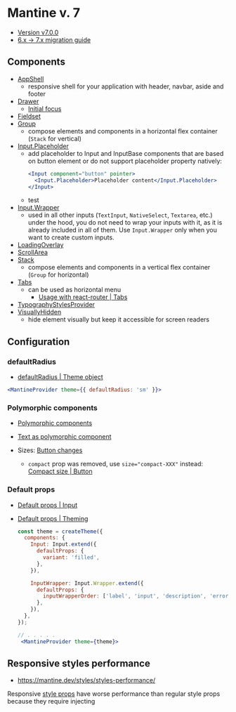 # Mantine v. 7

- [Version v7.0.0](https://mantine.dev/changelog/7-0-0/)
- [6.x -> 7.x migration guide](https://mantine.dev/guides/6x-to-7x/)

## Components

- [AppShell](https://mantine.dev/core/app-shell/)
	- responsive shell for your application with header, navbar, aside and footer
- [Drawer](https://mantine.dev/core/drawer)
	- [Initial focus](https://mantine.dev/core/drawer/#initial-focus)
- [Fieldset](https://mantine.dev/core/fieldset/)
- [Group](https://mantine.dev/core/group/)
	- compose elements and components in a horizontal flex container (`Stack` for vertical)
- [Input.Placeholder](https://mantine.dev/core/input/#inputplaceholder-component)
	- add placeholder to Input and InputBase components that are based on button element or do not support placeholder property natively:
		```jsx
		<Input component="button" pointer>
		  <Input.Placeholder>Placeholder content</Input.Placeholder>
		</Input>
		```
	- test
- [Input.Wrapper](https://mantine.dev/core/input/#inputwrapper-component)
	- used in all other inputs (`TextInput`, `NativeSelect`, `Textarea`, etc.) under the hood, you do not need to wrap your inputs with it, as it is already included in all of them. Use `Input.Wrapper` only when you want to create custom inputs.
- [LoadingOverlay](https://mantine.dev/core/loading-overlay)
- [ScrollArea](https://mantine.dev/core/scroll-area/#scroll-element-into-view)
- [Stack](https://mantine.dev/core/stack/)
	- compose elements and components in a vertical flex container (`Group` for horizontal)
- [Tabs](https://mantine.dev/core/tabs/)
	- can be used as horizontal menu
		- [Usage with react-router | Tabs](https://mantine.dev/core/tabs/#usage-with-react-router)
- [TypographyStylesProvider](https://mantine.dev/core/typography-styles-provider)
- [VisuallyHidden](https://mantine.dev/core/visually-hidden/)
	- hide element visually but keep it accessible for screen readers

## Configuration

### defaultRadius

- [defaultRadius | Theme object](https://mantine.dev/theming/theme-object/#defaultradius)

```jsx
<MantineProvider theme={{ defaultRadius: 'sm' }}>
```

### Polymorphic components

- [Polymorphic components](https://mantine.dev/guides/polymorphic/)
- [Text as polymorphic component](https://mantine.dev/core/text/#polymorphic-component)

- Sizes: [Button changes](https://mantine.dev/changelog/7-0-0/#button-changes)
	- `compact` prop was removed, use `size="compact-XXX"` instead: [Compact size | Button](https://mantine.dev/core/button/#compact-size)

### Default props

- [Default props | Input](https://mantine.dev/core/input/#default-props-on-theme)
- [Default props | Theming](https://mantine.dev/theming/default-props/#useprops-hook)

	```jsx
	const theme = createTheme({
	  components: {
	    Input: Input.extend({
	      defaultProps: {
	        variant: 'filled',
	      },
	    }),

	    InputWrapper: Input.Wrapper.extend({
	      defaultProps: {
	        inputWrapperOrder: ['label', 'input', 'description', 'error'],
	      },
	    }),
	  },
	});

	// . . . . .
	 <MantineProvider theme={theme}>
	```

## Responsive styles performance

- https://mantine.dev/styles/styles-performance/

Responsive [style props](https://mantine.dev/styles/style-props/) have worse performance than regular style props because they require injecting <style /> tag next to the component. It is fine to use responsive style props to apply styles to several components, but it is not recommended to use them in large lists of components, for example, if you have 1000 inputs with responsive margins, it is better to refactor to use classNames prop:

## Advanced styling

### Accessing theme values

#### Inside the components

[use-mantine-theme hook | Theme object](https://mantine.dev/theming/theme-object/#use-mantine-theme-hook)

```tsx
import { useMantineTheme } from '@mantine/core';

const theme = useMantineTheme();
<div style={{ background: theme.colors.blue[5] }} />;
```

#### Outside of components

[Access theme outside of components | Theme object](https://mantine.dev/theming/theme-object/#access-theme-outside-of-components)

```js
import { createTheme, mergeMantineTheme, DEFAULT_THEME } from '@mantine/theme';

const themeOverride = createTheme({
  primaryColor: 'orange',
  defaultRadius: 0,
});

export const theme = mergeMantineTheme(DEFAULT_THEME, themeOverride);
```

### User-defined theme values

- [other | Theme object](https://mantine.dev/theming/theme-object/#other)

```jsx
<MantineProvider
  theme={{ other: {
    charcoal: '#333333',
    primaryHeadingSize: 45,
    fontWeights: { bold: 700,	extraBold: 900 }
  } }}
>
```

### Styling component parts: `classNames`

- [classNames prop | Styles API | Mantine docs](https://mantine.dev/styles/styles-api/#classnames-prop)

With the `classNames` prop you can add classes to inner elements of Mantine components. It accepts an object with element names as keys and classes as values:

```tsx
import classes from './Demo.module.css';

<TextInput
  classNaOrgModemes={{
	root: classes.root, input: classes.input, label: classes.label,
  }}
```

### Static classes

- [Static classes | Global styles](https://v7.mantine.dev/styles/global-styles#static-classes)

`@mantine/core` package includes the following static classes:

- `mantine-active` – contains `:active` styles
- `mantine-focus-auto` – contains `:focus-visible` styles
- `mantine-focus-always` – contains `:focus` styles
- `mantine-focus-never` – removes default browser focus ring

### Focus ring

- [focus ring | Theme object](https://mantine.dev/theming/theme-object/#focusring): Controls focus ring styles: `auto | always | never`. (`auto` - focus on keyboard <kbd>Tab</kdb> key / browser setting)
- [focus class name | Theme object](https://mantine.dev/theming/theme-object/#focusclassname)

https://mantine.dev/theming/theme-object/#focusclassname

## SSR

- [Color schemes | Mantine](https://mantine.dev/theming/color-schemes/#color-scheme-value-caveats)
	- By default, the color scheme value is stored in local storage, and its value is saved in state before the component is mounted to avoid flash of inaccurate color scheme. This means that color scheme value can be different on client and server, as server does not have access to local storage and always uses the default value.